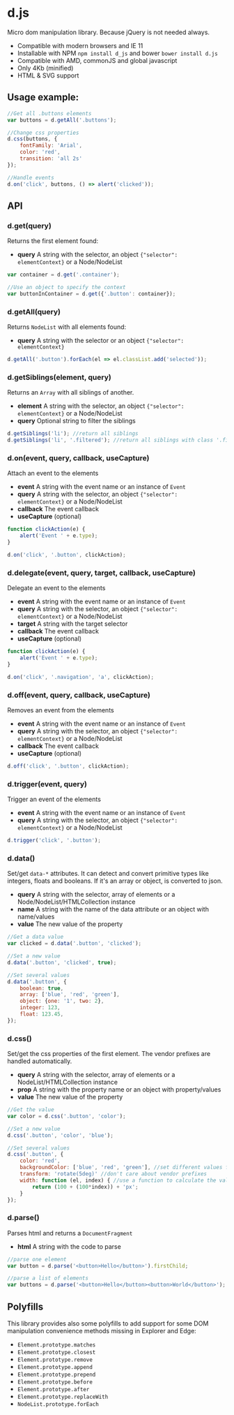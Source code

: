 # d.js

Micro dom manipulation library. Because jQuery is not needed always.

* Compatible with modern browsers and IE 11
* Installable with NPM `npm install d_js` and bower `bower install d.js`
* Compatible with AMD, commonJS and global javascript
* Only 4Kb (minified)
* HTML & SVG support

## Usage example:

```js
//Get all .buttons elements
var buttons = d.getAll('.buttons');

//Change css properties
d.css(buttons, {
	fontFamily: 'Arial',
	color: 'red',
	transition: 'all 2s'
});

//Handle events
d.on('click', buttons, () => alert('clicked'));
```

## API

### d.get(query)

Returns the first element found:

* **query** A string with the selector, an object `{"selector": elementContext}` or a Node/NodeList

```js
var container = d.get('.container');

//Use an object to specify the context
var buttonInContainer = d.get({'.button': container});
```

### d.getAll(query)

Returns `NodeList` with all elements found:

* **query** A string with the selector or an object `{"selector": elementContext}`

```js
d.getAll('.button').forEach(el => el.classList.add('selected'));
```

### d.getSiblings(element, query)

Returns an `Array` with all siblings of another.

* **element** A string with the selector, an object `{"selector": elementContext}` or a Node/NodeList
* **query** Optional string to filter the siblings

```js
d.getSiblings('li'); //return all siblings
d.getSiblings('li', '.filtered'); //return all siblings with class '.filtered'
```

### d.on(event, query, callback, useCapture)

Attach an event to the elements

* **event** A string with the event name or an instance of `Event`
* **query** A string with the selector, an object `{"selector": elementContext}` or a Node/NodeList
* **callback** The event callback
* **useCapture** (optional)

```js
function clickAction(e) {
	alert('Event ' + e.type);
}

d.on('click', '.button', clickAction);
```

### d.delegate(event, query, target, callback, useCapture)

Delegate an event to the elements

* **event** A string with the event name or an instance of `Event`
* **query** A string with the selector, an object `{"selector": elementContext}` or a Node/NodeList
* **target** A string with the target selector
* **callback** The event callback
* **useCapture** (optional)

```js
function clickAction(e) {
	alert('Event ' + e.type);
}

d.on('click', '.navigation', 'a', clickAction);
```

### d.off(event, query, callback, useCapture)

Removes an event from the elements

* **event** A string with the event name or an instance of `Event`
* **query** A string with the selector, an object `{"selector": elementContext}` or a Node/NodeList
* **callback** The event callback
* **useCapture** (optional)

```js
d.off('click', '.button', clickAction);
```

### d.trigger(event, query)

Trigger an event of the elements

* **event** A string with the event name or an instance of `Event`
* **query** A string with the selector, an object `{"selector": elementContext}` or a Node/NodeList

```js
d.trigger('click', '.button');
```

### d.data()

Set/get `data-*` attributes. It can detect and convert primitive types like integers, floats and booleans. If it's an array or object, is converted to json.

* **query** A string with the selector, array of elements or a Node/NodeList/HTMLCollection instance
* **name** A string with the name of the data attribute or an object with name/values
* **value** The new value of the property

```js
//Get a data value
var clicked = d.data('.button', 'clicked');

//Set a new value
d.data('.button', 'clicked', true);

//Set several values
d.data('.button', {
	boolean: true,
	array: ['blue', 'red', 'green'],
	object: {one: '1', two: 2},
	integer: 123,
	float: 123.45,
});
```

### d.css()

Set/get the css properties of the first element. The vendor prefixes are handled automatically.

* **query** A string with the selector, array of elements or a NodeList/HTMLCollection instance
* **prop** A string with the property name or an object with property/values
* **value** The new value of the property

```js
//Get the value
var color = d.css('.button', 'color');

//Set a new value
d.css('.button', 'color', 'blue');

//Set several values
d.css('.button', {
	color: 'red',
	backgroundColor: ['blue', 'red', 'green'], //set different values for each element
	transform: 'rotate(5deg)' //don't care about vendor prefixes
	width: function (el, index) { //use a function to calculate the value for each element
		return (100 + (100*index)) + 'px';
	}
});
```

### d.parse()

Parses html and returns a `DocumentFragment`

* **html** A string with the code to parse

```js
//parse one element
var button = d.parse('<button>Hello</button>').firstChild;

//parse a list of elements
var buttons = d.parse('<button>Hello</button><button>World</button>');
```

## Polyfills

This library provides also some polyfills to add support for some DOM manipulation convenience methods missing in Explorer and Edge:

* `Element.prototype.matches`
* `Element.prototype.closest`
* `Element.prototype.remove`
* `Element.prototype.append`
* `Element.prototype.prepend`
* `Element.prototype.before`
* `Element.prototype.after`
* `Element.prototype.replaceWith`
* `NodeList.prototype.forEach`
